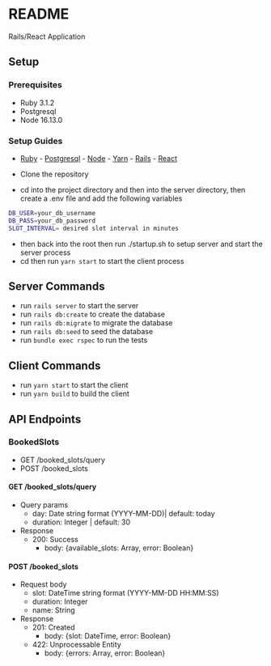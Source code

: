 # README

Rails/React Application

## Setup

### Prerequisites

- Ruby 3.1.2
- Postgresql
- Node 16.13.0

### Setup Guides

- [Ruby](https://www.ruby-lang.org/en/documentation/installation/) - [Postgresql](https://www.postgresql.org/download/) - [Node](https://nodejs.org/en/download/) - [Yarn](https://classic.yarnpkg.com/en/docs/install/#mac-stable) - [Rails](https://guides.rubyonrails.org/getting_started.html) - [React](https://reactjs.org/docs/getting-started.html)

- Clone the repository
- cd into the project directory and then  into the server directory, then create a .env file and add the following variables
```bash
DB_USER=your_db_username
DB_PASS=your_db_password
SLOT_INTERVAL= desired slot interval in minutes
```
- then back into the root then run ./startup.sh to setup server and start the server process
- cd then run ```yarn start``` to start the client process


## Server Commands
  - run `rails server` to start the server
  - run `rails db:create` to create the database
  - run `rails db:migrate` to migrate the database
  - run `rails db:seed` to seed the database
  - run `bundle exec rspec` to run the tests

## Client Commands
  - run `yarn start` to start the client
  - run `yarn build` to build the client


## API Endpoints

### BookedSlots

- GET /booked_slots/query
- POST /booked_slots

#### GET /booked_slots/query

- Query params
  - day: Date string format (YYYY-MM-DD)| default: today
  - duration: Integer | default: 30
- Response
  - 200: Success
    - body: {available_slots: Array, error: Boolean}

#### POST /booked_slots

- Request body
  - slot: DateTime string format (YYYY-MM-DD HH:MM:SS)
  - duration: Integer
  - name: String
- Response
  - 201: Created
    - body: {slot: DateTime, error: Boolean}
  - 422: Unprocessable Entity
    - body: {errors: Array, error: Boolean}


